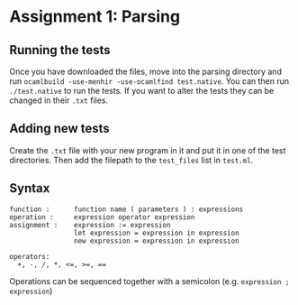 # Assignment 1: Parsing
## Running the tests
Once you have downloaded the files, move into the parsing directory and run `ocamlbuild -use-menhir -use-ocamlfind test.native`.
You can then run `./test.native` to run the tests.
If you want to alter the tests they can be changed in their `.txt` files.

## Adding new tests
Create the `.txt` file with your new program in it and put it in one of the test directories. Then add the filepath to the `test_files` list in `test.ml`.

## Syntax
```
function :      function name ( parameters ) : expressions
operation :     expression operator expression
assignment :    expression := expression
                let expression = expression in expression
                new expression = expression in expression

operators:
  +, -, /, *, <=, >=, ==
```

Operations can be sequenced together with a semicolon (e.g. `expression ; expression`)

